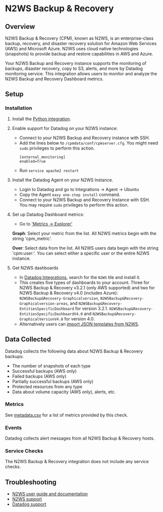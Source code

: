 # N2WS Backup & Recovery

## Overview


N2WS Backup & Recovery (CPM), known as N2WS, is an enterprise-class backup, recovery, and disaster recovery solution for Amazon Web Services (AWS) and Microsoft Azure. N2WS uses cloud native technologies (snapshots) to provide backup and restore capabilities in AWS and Azure.

Your N2WS Backup and Recovery instance supports the monitoring of backups, disaster recovery, copy to S3, alerts,
and more by Datadog monitoring service. This integration allows users to monitor and analyze the N2WS Backup and Recovery Dashboard metrics.

## Setup

### Installation

1.	Install the [Python integration][1].

2.  Enable support for Datadog on your N2WS instance:
    - Connect to your N2WS Backup and Recovery instance with SSH.
    - Add the lines below to `/cpmdata/conf/cpmserver.cfg`. You might need `sudo` privileges to perform this action.
        ```
        [external_monitoring]
        enabled=True
        ```
    - Run `service apache2 restart`

3.	Install the Datadog Agent on your N2WS Instance.
    - Login to Datadog and go to Integrations -> Agent -> Ubuntu
    - Copy the Agent `easy one-step install` command.
    - Connect to your N2WS Backup and Recovery Instance with SSH. You may require `sudo` privileges to perform this action.

4.	Set up Datadog Dashboard metrics:
    - Go to ['Metrics -> Explorer'][2]

    **Graph**: Select your metric from the list. All N2WS metrics begin with the string 'cpm_metric'.

    **Over**: Select data from the list. All N2WS users data begin with the string 'cpm:user:<user-name>'.
              You can select either a specific user or the entire N2WS instance.

5.	Get N2WS dashboards
    - In [Datadog Integrations][3], search for the `N2WS` tile and install it.
    - This creates five types of dashboards to your account. Three for N2WS Backup & Recovery v3.2.1 (only AWS supported) and two for N2WS Backup & Recovery v4.0 (includes Azure):
    `N2WSBackup&Recovery-Graphicalversion`, `N2WSBackup&Recovery-Graphicalversion-areas`, and `N2WSBackup&Recovery-EntitiesSpecificDashboard` for version 3.2.1. `N2WSBackup&Recovery-EntitiesSpecificDashboardV4.0` and `N2WSBackup&Recovery-GraphicalVersionV4.0` for version 4.0.
    - Alternatively users can [import JSON templates from N2WS][4].

## Data Collected

Datadog collects the following data about N2WS Backup & Recovery backups:

- The number of snapshots of each type
- Successful backups (AWS only)
- Failed backups (AWS only)
- Partially successful backups (AWS only)
- Protected resources from any type
- Data about volume capacity (AWS only), alerts, etc.

### Metrics

See [metadata.csv][5] for a list of metrics provided by this check.

### Events

Datadog collects alert messages from all N2WS Backup & Recovery hosts.

### Service Checks

The N2WS Backup & Recovery integration does not include any service checks.

## Troubleshooting

- [N2WS user guide and documentation][6]
- [N2WS support][7]
- [Datadog support][8]


[1]: https://app.datadoghq.com/account/settings#integrations/python
[2]: https://app.datadoghq.com/metric/explorer
[3]: https://app.datadoghq.com/account/settings#integrations/n2ws
[4]: https://support.n2ws.com/portal/en/kb/articles/datadog-templates
[5]: https://github.com/DataDog/integrations-extras/blob/master/n2ws/metadata.csv
[6]: https://n2ws.com/support/documentation
[7]: https://n2ws.com/support
[8]: https://docs.datadoghq.com/help/
[9]: https://app.datadoghq.com/account/settings#ubuntu
